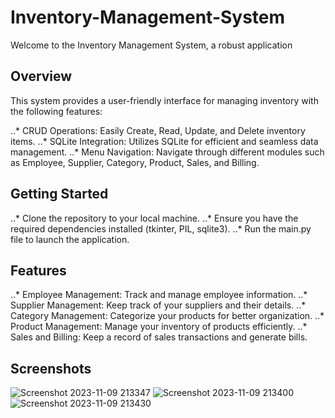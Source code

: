 # Inventory-Management-System



Welcome to the Inventory Management System, a robust application

## Overview
This system provides a user-friendly interface for managing inventory with the following features:

..* CRUD Operations: Easily Create, Read, Update, and Delete inventory items.
..* SQLite Integration: Utilizes SQLite for efficient and seamless data management.
..* Menu Navigation: Navigate through different modules such as Employee, Supplier, Category, Product, Sales, and Billing.


## Getting Started
..* Clone the repository to your local machine.
..* Ensure you have the required dependencies installed (tkinter, PIL, sqlite3).
..* Run the main.py file to launch the application.


## Features
..* Employee Management: Track and manage employee information.
..* Supplier Management: Keep track of your suppliers and their details.
..* Category Management: Categorize your products for better organization.
..* Product Management: Manage your inventory of products efficiently.
..* Sales and Billing: Keep a record of sales transactions and generate bills.
## Screenshots
![Screenshot 2023-11-09 213347](https://github.com/meashishpatel/Inventory-Management-System/assets/107139540/ade3a84e-cbcd-49ac-9f16-5ac9b290569b)
![Screenshot 2023-11-09 213400](https://github.com/meashishpatel/Inventory-Management-System/assets/107139540/c04835f0-99fc-46f5-a925-0566ee28dd50)
![Screenshot 2023-11-09 213430](https://github.com/meashishpatel/Inventory-Management-System/assets/107139540/eb6f3cac-3e93-4c99-aca8-b209cbe5f293)

